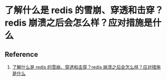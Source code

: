 # 了解什么是 redis 的雪崩、穿透和击穿？redis 崩溃之后会怎么样？应对措施是什么

## Reference

1. [了解什么是 redis 的雪崩、穿透和击穿？redis 崩溃之后会怎么样？应对措施是什么](https://zhuanlan.zhihu.com/p/108179009)
